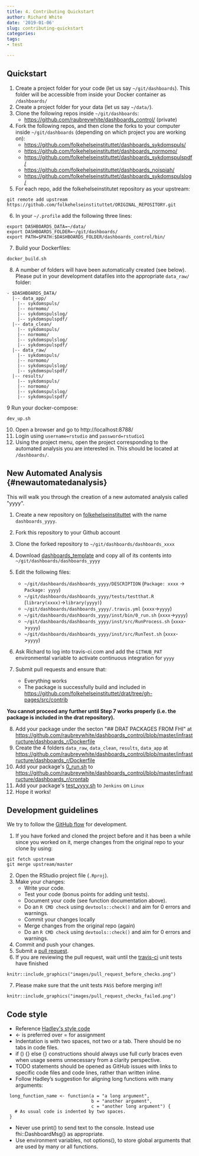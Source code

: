 ```yaml
---
title: 4. Contributing Quickstart
author: Richard White
date: '2019-01-06'
slug: contributing-quickstart
categories:
tags: 
- test

---
```



## Quickstart

1. Create a project folder for your code (let us say `~/git/dashboards`). This folder will be accessible from inside your Docker container as `/dashboards/`
2. Create a project folder for your data (let us say `~/data/`).
3. Clone the following repos inside `~/git/dashboards`:
    - https://github.com/raubreywhite/dashboards_control/ (private)
4. Fork the following repos, and then clone the forks to your computer inside `~/git/dashboards` (depending on which project you are working on):
    - https://github.com/folkehelseinstituttet/dashboards_sykdomspuls/
    - https://github.com/folkehelseinstituttet/dashboards_normomo/
    - https://github.com/folkehelseinstituttet/dashboards_sykdomspulspdf/
    - https://github.com/folkehelseinstituttet/dashboards_noispiah/
    - https://github.com/folkehelseinstituttet/dashboards_sykdomspulslog/
5. For each repo, add the folkehelseinstitutet repository as your upstream:

```
git remote add upstream https://github.com/folkehelseinstituttet/ORIGINAL_REPOSITORY.git
```

6. In your `~/.profile` add the following three lines:

```
export DASHBOARDS_DATA=~/data/
export DASHBOARDS_FOLDER=~/git/dashboards/
export PATH=$PATH:$DASHBOARDS_FOLDER/dashboards_control/bin/
```

7. Build your Dockerfiles:

```
docker_build.sh
```

8. A number of folders will have been automatically created (see below). Please put in your development datafiles into the appropriate `data_raw/` folder:

```
- $DASHBOARDS_DATA/
  |-- data_app/
    |-- sykdomspuls/
    |-- normomo/
    |-- sykdomspulslog/
    |-- sykdomspulspdf/
  |-- data_clean/
    |-- sykdomspuls/
    |-- normomo/
    |-- sykdomspulslog/
    |-- sykdomspulspdf/
  |-- data_raw/
    |-- sykdomspuls/
    |-- normomo/
    |-- sykdomspulslog/
    |-- sykdomspulspdf/
  |-- results/
    |-- sykdomspuls/
    |-- normomo/
    |-- sykdomspulslog/
    |-- sykdomspulspdf/
```

9 Run your docker-compose:

```
dev_up.sh
```

10. Open a browser and go to http://localhost:8788/
11. Login using `username=rstudio` and `password=rstudio1`
12. Using the project menu, open the project corresponding to the automated analysis you are interested in. This should be located at `/dashboards/`.

## New Automated Analysis {#newautomatedanalysis}

This will walk you through the creation of a new automated analysis called "yyyy".

1. Create a new repository on [folkehelseinstituttet](https://github.com/folkehelseinstituttet) with the name `dashboards_yyyy`.
2. Fork this repository to your Github account
3. Clone the forked repository to `~/git/dashboards/dashboards_xxxx`
4. Download [dashboards_template](https://github.com/folkehelseinstituttet/dashboards_xxxx) and copy all of its contents into `~/git/dashboards/dashboards_yyyy`
5. Edit the following files:
    - `~/git/dashboards/dashboards_yyyy/DESCRIPTION` (`Package: xxxx` -> `Package: yyyy`)
    - `~/git/dashboards/dashboards_yyyy/tests/testthat.R` (`library(xxxx)`->`library(yyyy)`)
    - `~/git/dashboards/dashboards_yyyy/.travis.yml` (`xxxx`->`yyyy`)
    - `~/git/dashboards/dashboards_yyyy/inst/bin/0_run.sh` (`xxxx`->`yyyy`)
    - `~/git/dashboards/dashboards_yyyy/inst/src/RunProcess.sh` (`xxxx`->`yyyy`)
    - `~/git/dashboards/dashboards_yyyy/inst/src/RunTest.sh` (`xxxx`->`yyyy`)
    
6. Ask Richard to log into travis-ci.com and add the `GITHUB_PAT` environmental variable to activate continuous integration for `yyyy`
7. Submit pull requests and ensure that:
    - Everything works
    - The package is successfully build and included in https://github.com/folkehelseinstituttet/drat/tree/gh-pages/src/contrib

**You cannot proceed any further until Step 7 works properly (i.e. the package is included in the drat repository).**

8. Add your package under the secton "## DRAT PACKAGES FROM FHI" at https://github.com/raubreywhite/dashboards_control/blob/master/infrastructure/dashboards_r/Dockerfile
9. Create the 4 folders `data_raw`, `data_clean`, `results`, `data_app` at https://github.com/raubreywhite/dashboards_control/blob/master/infrastructure/dashboards_r/Dockerfile
10. Add your package's [0_run.sh](#Runsh) to https://github.com/raubreywhite/dashboards_control/blob/master/infrastructure/dashboards_r/crontab
11. Add your package's [test_yyyy.sh](#integrationtesting) to `Jenkins` on `Linux`
12. Hope it works!

## Development guidelines

We try to follow the [GitHub flow](https://guides.github.com/introduction/flow/) for development.

1. If you have forked and cloned the project before and it has been a while since you worked on it, merge changes from the original repo to your clone by using:
```
git fetch upstream
git merge upstream/master
```
2. Open the RStudio project file (`.Rproj`).
3. Make your changes:
    * Write your code.
    * Test your code (bonus points for adding unit tests).
    * Document your code (see function documentation above).
    * Do an `R CMD check` using `devtools::check()` and aim for 0 errors and warnings.
    * Commit your changes locally
    * Merge changes from the original repo (again)
    * Do an `R CMD check` using `devtools::check()` and aim for 0 errors and warnings.
4. Commit and push your changes.
5. Submit a [pull request](https://guides.github.com/activities/forking/#making-a-pull-request).
6. If you are reviewing the pull request, wait until the [travis-ci](www.travis-ci.org) unit tests have finished

```{r echo=FALSE, message=FALSE, warning=FALSE}
knitr::include_graphics("images/pull_request_before_checks.png")
```

7. Please make sure that the unit tests `PASS` before merging in!!

```{r echo=FALSE, message=FALSE, warning=FALSE}
knitr::include_graphics("images/pull_request_checks_failed.png")
```

## Code style

- Reference [Hadley's style code](http://adv-r.had.co.nz/Style.html)
- <- is preferred over = for assignment
- Indentation is with two spaces, not two or a tab. There should be no tabs in code files.
- if () {} else {} constructions should always use full curly braces even when usage seems unnecessary from a clarity perspective.
- TODO statements should be opened as GitHub issues with links to specific code files and code lines, rather than written inline.
- Follow Hadley’s suggestion for aligning long functions with many arguments:
```
 long_function_name <- function(a = "a long argument", 
                                b = "another argument",
                                c = "another long argument") {
   # As usual code is indented by two spaces.
 }
```
- Never use print() to send text to the console. Instead use fhi::DashboardMsg() as appropriate.
- Use environment variables, not options(), to store global arguments that are used by many or all functions.
